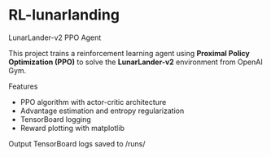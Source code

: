 # RL-lunarlanding
LunarLander-v2 PPO Agent

This project trains a reinforcement learning agent using **Proximal Policy Optimization (PPO)** to solve the **LunarLander-v2** environment from OpenAI Gym.

Features
- PPO algorithm with actor-critic architecture
- Advantage estimation and entropy regularization
- TensorBoard logging
- Reward plotting with matplotlib

Output
TensorBoard logs saved to /runs/
